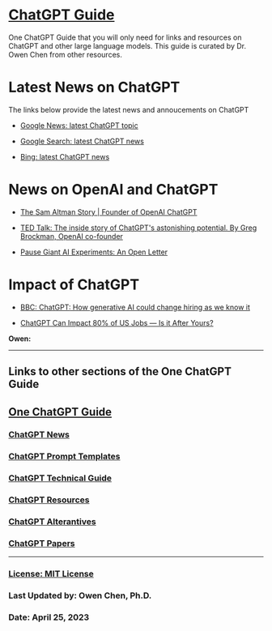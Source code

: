 # [ChatGPT Guide](./README.md)

One ChatGPT Guide that you will only need for links and resources on ChatGPT and other large language models.
This guide is curated by Dr. Owen Chen from other resources.

# Latest News on ChatGPT
The links below provide the latest news and annoucements on ChatGPT

- [Google News: latest ChatGPT topic](https://news.google.com/search?q=ChatGPT&hl=en-US&gl=US&ceid=US%3Aen)

- [Google Search: latest ChatGPT news](https://www.google.com/search?sxsrf=APwXEdf0zwW1NXDP7SsyZqG-clSFZiy7YA:1682390555135&q=ChatGPT&tbm=nws)

- [Bing: latest ChatGPT news](https://www.bing.com/news/search?q=ChatGPT)


# News on OpenAI and ChatGPT

- [The Sam Altman Story | Founder of OpenAI ChatGPT](https://thedeepdive.ca/the-sam-altman-story-founder-of-openai-chatgpt/)

- [TED Talk: The inside story of ChatGPT's astonishing potential.  By Greg Brockman, OpenAI co-founder](https://www.ted.com/talks/greg_brockman_the_inside_story_of_chatgpt_s_astonishing_potential/)

- [Pause Giant AI Experiments: An Open Letter](https://futureoflife.org/open-letter/pause-giant-ai-experiments/)

# Impact of ChatGPT

- [BBC: ChatGPT: How generative AI could change hiring as we know it](https://www.bbc.com/worklife/article/20230419-chatgpt-how-generative-ai-could-change-hiring-as-we-know-it)

- [ChatGPT Can Impact 80% of US Jobs — Is it After Yours?](https://thedeepdive.ca/chatgpt-can-impact-80-of-us-jobs-is-it-after-yours/)



**Owen:** 

<hr>

## Links to other sections of the One ChatGPT Guide
## [One ChatGPT Guide](./README.md)
### [ChatGPT News](./news.md)
### [ChatGPT Prompt Templates](./prompts.md)
### [ChatGPT Technical Guide](./guide.md)
### [ChatGPT Resources](./resoruces.md)
### [ChatGPT Alterantives](./others.md)
### [ChatGPT Papers](./papers.md)

<hr>

### [License: MIT License](LICENSE)

### Last Updated by: Owen Chen, Ph.D.
### Date: April 25, 2023